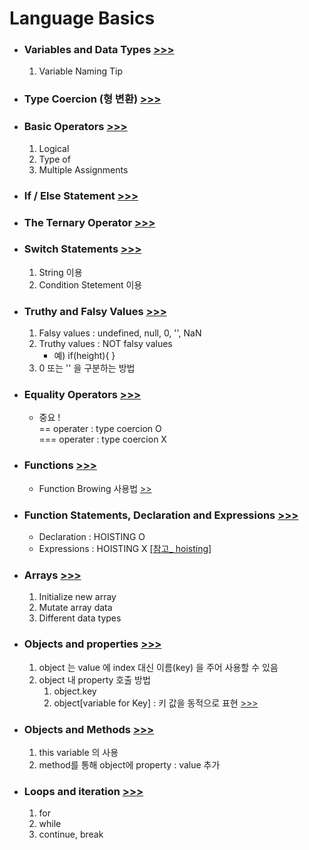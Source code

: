 <h1>Language Basics</h1>

<ul>
    <li>
        <h3>
            Variables and Data Types
            <a href="https://github.com/seong7/js_TIL/blob/92c296a3643696fc0c8261c1b0107ada48dac6f2/2-JS-basics/script.js#L2">
                >>>
            </a>
        </h3>
        <ol>
            <li>
                Variable Naming Tip
            </li>
        </ol>
    </li>
    <li>
        <h3>
            Type Coercion (형 변환)
            <a href="https://github.com/seong7/js_TIL/blob/92c296a3643696fc0c8261c1b0107ada48dac6f2/2-JS-basics/script.js#L38">
                >>>
            </a>
        </h3>
    </li>
    <li>
        <h3>
            Basic Operators
            <a href="https://github.com/seong7/js_TIL/blob/92c296a3643696fc0c8261c1b0107ada48dac6f2/2-JS-basics/script.js#L65">
            >>>
            </a>
        </h3>
        <ol>
            <li>Logical</li>
            <li>Type of</li>
            <li>Multiple Assignments</li>
        </ol>
    </li>
    <li>
        <h3>
            If / Else Statement
            <a href="https://github.com/seong7/js_TIL/blob/92c296a3643696fc0c8261c1b0107ada48dac6f2/2-JS-basics/script.js#L101">
                >>>
            </a>
        </h3>
    </li>
    <li>
        <h3>
            The Ternary Operator
            <a href="https://github.com/seong7/js_TIL/blob/92c296a3643696fc0c8261c1b0107ada48dac6f2/2-JS-basics/script.js#L118">
                >>>
            </a>
        </h3>
    </li>
    <li>
        <h3>
            Switch Statements
            <a href="https://github.com/seong7/js_TIL/blob/92c296a3643696fc0c8261c1b0107ada48dac6f2/2-JS-basics/script.js#L130">
                >>>
            </a>
        </h3>
        <ol>
            <li>String 이용</li>
            <li>Condition Stetement 이용</li> 
        </ol>
    </li>
    <li>
        <h3>
            Truthy and Falsy Values
            <a href="https://github.com/seong7/js_TIL/blob/edbbf94c925b71d0f4aac18648dba082b1fd1630/2-JS-basics/script.js#L167">
                >>>
            </a>
        </h3>
        <ol>
            <li>Falsy values :   undefined, null, 0, '', NaN </li>
            <li>Truthy values :  NOT falsy values
                <ul>
                    <li>예) if(height){  } </li>
                </ul>
            </li>
            <li>0 또는 '' 을 구분하는 방법</li>
        </ol>
    </li>
    <li>
        <h3>
            Equality Operators
            <a href="https://github.com/seong7/js_TIL/blob/92c296a3643696fc0c8261c1b0107ada48dac6f2/2-JS-basics/script.js#L190">
                >>>
            </a>
        </h3>
        <ul>
            <li>
                중요 !<br/>
                == operater : type coercion O<br/>
                === operater : type coercion X
            </li>
        </ul>
    </li>
    <li>
        <h3>
            Functions
            <a href="https://github.com/seong7/js_TIL/blob/92c296a3643696fc0c8261c1b0107ada48dac6f2/2-JS-basics/script.js#L204">
                >>>
            </a>
        </h3>
        <ul>
            <li>
                Function Browing 사용법
                <a href="https://github.com/seong7/js_TIL/blob/505baf69936f2271968baea58437f1a93ca7989b/3-how-JS-works/script.js#L168">
                    >>
                </a>
            </li> 
        </ul>
    </li>
    <li>
        <h3>
            Function Statements, Declaration and Expressions
            <a href="https://github.com/seong7/js_TIL/blob/92c296a3643696fc0c8261c1b0107ada48dac6f2/2-JS-basics/script.js#L233">
                >>>
            </a>
        </h3>
        <ul>
            <li>Declaration : HOISTING O</li>
            <li>
                Expressions : HOISTING X
                <a href="https://github.com/seong7/js_TIL/blob/505baf69936f2271968baea58437f1a93ca7989b/3-how-JS-works/script.js#L5">
                    [참고_ hoisting]
                </a>
            </li>    
        </ul>
    </li>
    <li>
        <h3>
            Arrays
            <a href="https://github.com/seong7/js_TIL/blob/92c296a3643696fc0c8261c1b0107ada48dac6f2/2-JS-basics/script.js#L265">
                >>>
            </a>
        </h3>
        <ol>
            <li>Initialize new array</li>
            <li>Mutate array data</li>
            <li>Different data types</li>
        </ol>
    </li>
    <li>
        <h3>
            Objects and properties
            <a href="https://github.com/seong7/js_TIL/blob/92c296a3643696fc0c8261c1b0107ada48dac6f2/2-JS-basics/script.js#L296">
                >>>
            </a>
        </h3>
        <ol>
            <li>object 는 value 에 index 대신 이름(key) 을 주어 사용할 수 있음</li>
            <li>
                object 내 property 호출 방법
                <ol>
                    <li>object.key</li>
                    <li>object[variable for Key]  : 키 값을 동적으로 표현
                        <a href="">
                            >>>
                        </a>
                    </li>
                </ol>
            </li>
        </ol>
    </li>
    <li>
        <h3>
            Objects and Methods
            <a href="https://github.com/seong7/js_TIL/blob/master/2-JS-basics/script.js#L330">
                >>>
            </a>
        </h3>
        <ol>
            <li>this variable 의 사용</li>
            <li>method를 통해 object에 property : value 추가</li>
        </ol>
    </li>
    <li>
        <h3>
            Loops and iteration
            <a href="https://github.com/seong7/js_TIL/blob/master/2-JS-basics/script.js#L351">
                >>>
            </a>
        </h3>
        <ol>
            <li>for</li>
            <li>while</li>
            <li>continue, break</li>
        </ol>
    </li>
</ol>